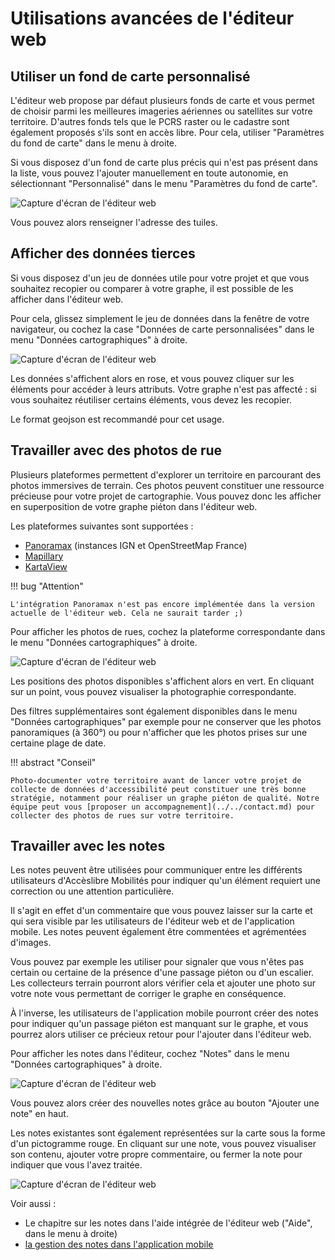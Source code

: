 # Utilisations avancées de l'éditeur web

## Utiliser un fond de carte personnalisé

L'éditeur web propose par défaut plusieurs fonds de carte et vous permet de choisir parmi les meilleures imageries aériennes ou satellites sur votre territoire. D'autres fonds tels que le PCRS raster ou le cadastre sont également proposés s'ils sont en accès libre. Pour cela, utiliser "Paramètres du fond de carte" dans le menu à droite.

Si vous disposez d'un fond de carte plus précis qui n'est pas présent dans la liste, vous pouvez l'ajouter manuellement en toute autonomie, en sélectionnant "Personnalisé" dans le menu "Paramètres du fond de carte".

![Capture d'écran de l'éditeur web](../../img/yukaidi_custom-background.png)

Vous pouvez alors renseigner l'adresse des tuiles.

## Afficher des données tierces

Si vous disposez d'un jeu de données utile pour votre projet et que vous souhaitez recopier ou comparer à votre graphe, il est possible de les afficher dans l'éditeur web.

Pour cela, glissez simplement le jeu de données dans la fenêtre de votre navigateur, ou cochez la case "Données de carte personnalisées" dans le menu "Données cartographiques" à droite.

![Capture d'écran de l'éditeur web](../../img/yukaidi_custom-geojson.png)

Les données s'affichent alors en rose, et vous pouvez cliquer sur les éléments pour accéder à leurs attributs. Votre graphe n'est pas affecté : si vous souhaitez réutiliser certains éléments, vous devez les recopier.

Le format geojson est recommandé pour cet usage.

## Travailler avec des photos de rue

Plusieurs plateformes permettent d'explorer un territoire en parcourant des photos immersives de terrain. Ces photos peuvent constituer une ressource précieuse pour votre projet de cartographie. Vous pouvez donc les afficher en superposition de votre graphe piéton dans l'éditeur web.

Les plateformes suivantes sont supportées :

* [Panoramax](https://panoramax.fr) (instances IGN et OpenStreetMap France)
* [Mapillary](https://www.mapillary.com/?locale=fr_FR)
* [KartaView](https://kartaview.org/)

!!! bug "Attention"

    L'intégration Panoramax n'est pas encore implémentée dans la version actuelle de l'éditeur web. Cela ne saurait tarder ;)


Pour afficher les photos de rues, cochez la plateforme correspondante dans le menu "Données cartographiques" à droite.

![Capture d'écran de l'éditeur web](../../img/yukaidi_mapillary.png)

Les positions des photos disponibles s'affichent alors en vert. En cliquant sur un point, vous pouvez visualiser la photographie correspondante.

Des filtres supplémentaires sont également disponibles dans le menu "Données cartographiques" par exemple pour ne conserver que les photos panoramiques (à 360°) ou pour n'afficher que les photos prises sur une certaine plage de date.

!!! abstract "Conseil"

    Photo-documenter votre territoire avant de lancer votre projet de collecte de données d'accessibilité peut constituer une très bonne stratégie, notamment pour réaliser un graphe piéton de qualité. Notre équipe peut vous [proposer un accompagnement](../../contact.md) pour collecter des photos de rues sur votre territoire.

## Travailler avec les notes

Les notes peuvent être utilisées pour communiquer entre les différents 
utilisateurs d'Accèslibre Mobilités pour indiquer qu'un élément requiert une correction ou une attention particulière.

Il s'agit en effet d'un commentaire que vous pouvez laisser sur la carte et qui sera visible par les utilisateurs de l'éditeur web et de l'application mobile. Les notes peuvent également être commentées et agrémentées d'images.

Vous pouvez par exemple les utiliser pour signaler que vous n'êtes pas certain ou certaine de la présence d'une passage piéton ou d'un escalier. Les collecteurs terrain pourront alors vérifier cela et ajouter une photo sur votre note vous permettant de corriger le graphe en conséquence.

À l'inverse, les utilisateurs de l'application mobile pourront créer des notes pour indiquer qu'un passage piéton est manquant sur le graphe, et vous pourrez alors utiliser ce précieux retour pour l'ajouter dans l'éditeur web.

Pour afficher les notes dans l'éditeur, cochez "Notes" dans le menu "Données cartographiques" à droite.

![Capture d'écran de l'éditeur web](../../img/yukaidi_add-notes.png)

Vous pouvez alors créer des nouvelles notes grâce au bouton "Ajouter une note" en haut.

Les notes existantes sont également représentées sur la carte sous la forme d'un pictogramme rouge. En cliquant sur une note, vous pouvez visualiser son contenu, ajouter votre propre commentaire, ou fermer la note pour indiquer que vous l'avez traitée.

![Capture d'écran de l'éditeur web](../../img/yukaidi_edit-note.png)

Voir aussi :

* Le chapitre sur les notes dans l'aide intégrée de l'éditeur web ("Aide", dans le menu à droite)
* [la gestion des notes dans l'application mobile](../mobile/tweak.md#travailler-avec-les-notes)
